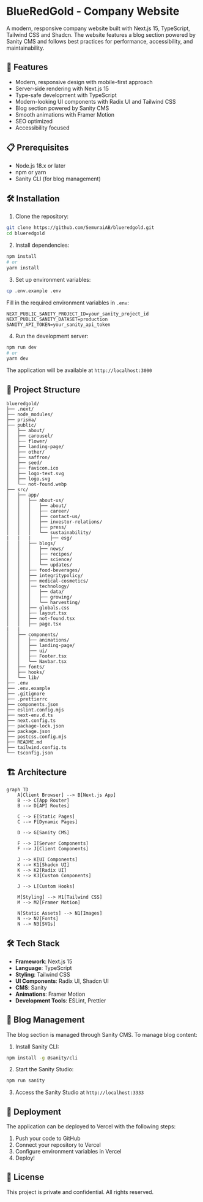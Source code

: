 # BlueRedGold - Company Website

A modern, responsive company website built with Next.js 15, TypeScript, Tailwind CSS and Shadcn. The website features a blog section powered by Sanity CMS and follows best practices for performance, accessibility, and maintainability.

## 🚀 Features

- Modern, responsive design with mobile-first approach
- Server-side rendering with Next.js 15
- Type-safe development with TypeScript
- Modern-looking UI components with Radix UI and Tailwind CSS
- Blog section powered by Sanity CMS
- Smooth animations with Framer Motion
- SEO optimized
- Accessibility focused

## 📋 Prerequisites

- Node.js 18.x or later
- npm or yarn
- Sanity CLI (for blog management)

## 🛠️ Installation

1. Clone the repository:

```bash
git clone https://github.com/SemuraiAB/blueredgold.git
cd blueredgold
```

2. Install dependencies:

```bash
npm install
# or
yarn install
```

3. Set up environment variables:

```bash
cp .env.example .env
```

Fill in the required environment variables in `.env`:

```
NEXT_PUBLIC_SANITY_PROJECT_ID=your_sanity_project_id
NEXT_PUBLIC_SANITY_DATASET=production
SANITY_API_TOKEN=your_sanity_api_token
```

4. Run the development server:

```bash
npm run dev
# or
yarn dev
```

The application will be available at `http://localhost:3000`

## 📁 Project Structure

```
blueredgold/
├── .next/
├── node_modules/
├── prisma/
├── public/
│   ├── about/
│   ├── carousel/
│   ├── flower/
│   ├── landing-page/
│   ├── other/
│   ├── saffron/
│   ├── seed/
│   ├── favicon.ico
│   ├── logo-text.svg
│   ├── logo.svg
│   └── not-found.webp
├── src/
│   ├── app/
│   │   ├── about-us/
│   │   │   ├── about/
│   │   │   ├── career/
│   │   │   ├── contact-us/
│   │   │   ├── investor-relations/
│   │   │   ├── press/
│   │   │   └── sustainability/
|   |   |       ├── esg/
│   │   ├── blogs/
│   │   │   ├── news/
│   │   │   ├── recipes/
│   │   │   ├── science/
│   │   │   └── updates/
│   │   ├── food-beverages/
│   │   ├── integritypolicy/
│   │   ├── medical-cosmetics/
│   │   │── technology/
│   │   │   ├── data/
│   │   │   ├── growing/
│   │   │   └── harvesting/
│   │   ├── globals.css
│   │   ├── layout.tsx
│   │   ├── not-found.tsx
│   │   ├── page.tsx
|   |
│   ├── components/
│   │   ├── animations/
│   │   ├── landing-page/
│   │   ├── ui/
│   │   ├── Footer.tsx
│   │   └── Navbar.tsx
│   ├── fonts/
│   ├── hooks/
│   └── lib/
├── .env
├── .env.example
├── .gitignore
├── .prettierrc
├── components.json
├── eslint.config.mjs
├── next-env.d.ts
├── next.config.ts
├── package-lock.json
├── package.json
├── postcss.config.mjs
├── README.md
├── tailwind.config.ts
└── tsconfig.json
```

## 🏗️ Architecture

```mermaid
graph TD
    A[Client Browser] --> B[Next.js App]
    B --> C[App Router]
    B --> D[API Routes]

    C --> E[Static Pages]
    C --> F[Dynamic Pages]

    D --> G[Sanity CMS]

    F --> I[Server Components]
    F --> J[Client Components]

    J --> K[UI Components]
    K --> K1[Shadcn UI]
    K --> K2[Radix UI]
    K --> K3[Custom Components]

    J --> L[Custom Hooks]

    M[Styling] --> M1[Tailwind CSS]
    M --> M2[Framer Motion]

    N[Static Assets] --> N1[Images]
    N --> N2[Fonts]
    N --> N3[SVGs]
```

## 🛠️ Tech Stack

- **Framework**: Next.js 15
- **Language**: TypeScript
- **Styling**: Tailwind CSS
- **UI Components**: Radix UI, Shadcn UI
- **CMS**: Sanity
- **Animations**: Framer Motion
- **Development Tools**: ESLint, Prettier

## 📝 Blog Management

The blog section is managed through Sanity CMS. To manage blog content:

1. Install Sanity CLI:

```bash
npm install -g @sanity/cli
```

2. Start the Sanity Studio:

```bash
npm run sanity
```

3. Access the Sanity Studio at `http://localhost:3333`

## 🚀 Deployment

The application can be deployed to Vercel with the following steps:

1. Push your code to GitHub
2. Connect your repository to Vercel
3. Configure environment variables in Vercel
4. Deploy!

## 📄 License

This project is private and confidential. All rights reserved.
